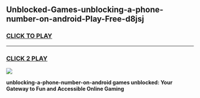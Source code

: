
## Unblocked-Games-unblocking-a-phone-number-on-android-Play-Free-d8jsj
<h3>
<a href="https://premium76.site?title=unblocking-a-phone-number-on-android&ref=20M">CLICK TO PLAY</a></h3>
<hr>

<h3>
<a href="https://premium76.site?title=unblocking-a-phone-number-on-android&ref=20M">CLICK 2 PLAY</a>
  
</h3>

<a href="https://premium76.site?title=unblocking-a-phone-number-on-android&ref=19M"><img src="https://clearcache.store/games.png"></a>


**unblocking-a-phone-number-on-android games unblocked: Your Gateway to Fun and Accessible Online Gaming**
